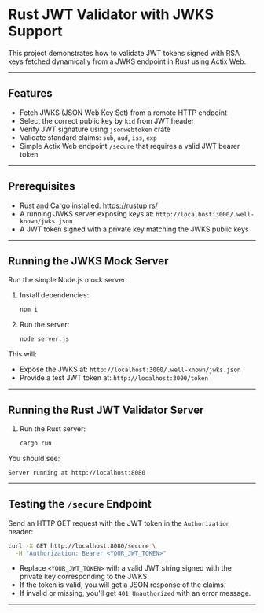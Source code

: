 # Rust JWT Validator with JWKS Support

This project demonstrates how to validate JWT tokens signed with RSA keys fetched dynamically from a JWKS endpoint in Rust using Actix Web.

---

## Features

- Fetch JWKS (JSON Web Key Set) from a remote HTTP endpoint
- Select the correct public key by `kid` from JWT header
- Verify JWT signature using `jsonwebtoken` crate
- Validate standard claims: `sub`, `aud`, `iss`, `exp`
- Simple Actix Web endpoint `/secure` that requires a valid JWT bearer token
---

## Prerequisites

- Rust and Cargo installed: https://rustup.rs/
- A running JWKS server exposing keys at: `http://localhost:3000/.well-known/jwks.json`
- A JWT token signed with a private key matching the JWKS public keys
---

## Running the JWKS Mock Server

Run the simple Node.js mock server:

1. Install dependencies:

   ```bash
   npm i
   ```

3. Run the server:

   ```bash
   node server.js
   ```

This will:

* Expose the JWKS at:
  `http://localhost:3000/.well-known/jwks.json`
* Provide a test JWT token at:
  `http://localhost:3000/token`
---

## Running the Rust JWT Validator Server

1. Run the Rust server:

   ```bash
   cargo run
   ```

You should see:

```
Server running at http://localhost:8080
```

---

## Testing the `/secure` Endpoint

Send an HTTP GET request with the JWT token in the `Authorization` header:

```bash
curl -X GET http://localhost:8080/secure \
  -H "Authorization: Bearer <YOUR_JWT_TOKEN>"
```

* Replace `<YOUR_JWT_TOKEN>` with a valid JWT string signed with the private key corresponding to the JWKS.
* If the token is valid, you will get a JSON response of the claims.
* If invalid or missing, you'll get `401 Unauthorized` with an error message.

---
